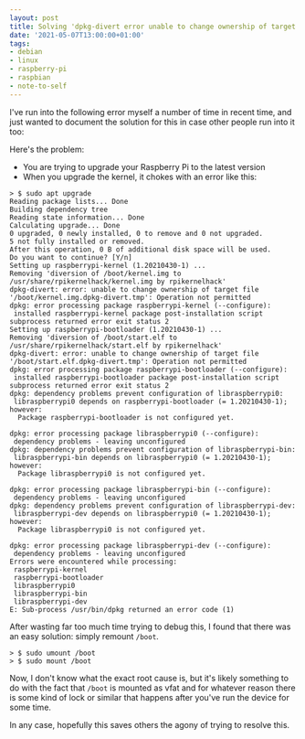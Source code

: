 ```yaml
---
layout: post
title: Solving 'dpkg-divert error unable to change ownership of target file' on Raspberry Pi
date: '2021-05-07T13:00:00+01:00'
tags:
- debian
- linux
- raspberry-pi
- raspbian
- note-to-self
---
```


I've run into the following error myself a number of time in recent time, and just wanted to document the solution for this in case other people run into it too:

Here's the problem:

* You are trying to upgrade your Raspberry Pi to the latest version
* When you upgrade the kernel, it chokes with an error like this:

```
> $ sudo apt upgrade
Reading package lists... Done
Building dependency tree
Reading state information... Done
Calculating upgrade... Done
0 upgraded, 0 newly installed, 0 to remove and 0 not upgraded.
5 not fully installed or removed.
After this operation, 0 B of additional disk space will be used.
Do you want to continue? [Y/n]
Setting up raspberrypi-kernel (1.20210430-1) ...
Removing 'diversion of /boot/kernel.img to /usr/share/rpikernelhack/kernel.img by rpikernelhack'
dpkg-divert: error: unable to change ownership of target file '/boot/kernel.img.dpkg-divert.tmp': Operation not permitted
dpkg: error processing package raspberrypi-kernel (--configure):
 installed raspberrypi-kernel package post-installation script subprocess returned error exit status 2
Setting up raspberrypi-bootloader (1.20210430-1) ...
Removing 'diversion of /boot/start.elf to /usr/share/rpikernelhack/start.elf by rpikernelhack'
dpkg-divert: error: unable to change ownership of target file '/boot/start.elf.dpkg-divert.tmp': Operation not permitted
dpkg: error processing package raspberrypi-bootloader (--configure):
 installed raspberrypi-bootloader package post-installation script subprocess returned error exit status 2
dpkg: dependency problems prevent configuration of libraspberrypi0:
 libraspberrypi0 depends on raspberrypi-bootloader (= 1.20210430-1); however:
  Package raspberrypi-bootloader is not configured yet.

dpkg: error processing package libraspberrypi0 (--configure):
 dependency problems - leaving unconfigured
dpkg: dependency problems prevent configuration of libraspberrypi-bin:
 libraspberrypi-bin depends on libraspberrypi0 (= 1.20210430-1); however:
  Package libraspberrypi0 is not configured yet.

dpkg: error processing package libraspberrypi-bin (--configure):
 dependency problems - leaving unconfigured
dpkg: dependency problems prevent configuration of libraspberrypi-dev:
 libraspberrypi-dev depends on libraspberrypi0 (= 1.20210430-1); however:
  Package libraspberrypi0 is not configured yet.

dpkg: error processing package libraspberrypi-dev (--configure):
 dependency problems - leaving unconfigured
Errors were encountered while processing:
 raspberrypi-kernel
 raspberrypi-bootloader
 libraspberrypi0
 libraspberrypi-bin
 libraspberrypi-dev
E: Sub-process /usr/bin/dpkg returned an error code (1)
```

After wasting far too much time trying to debug this, I found that there was an easy solution: simply remount `/boot`.

```
> $ sudo umount /boot
> $ sudo mount /boot
```

Now, I don't know what the exact root cause is, but it's likely something to do with the fact that `/boot` is mounted as vfat and for whatever reason there is some kind of lock or similar that happens after you've run the device for some time.

In any case, hopefully this saves others the agony of trying to resolve this.
